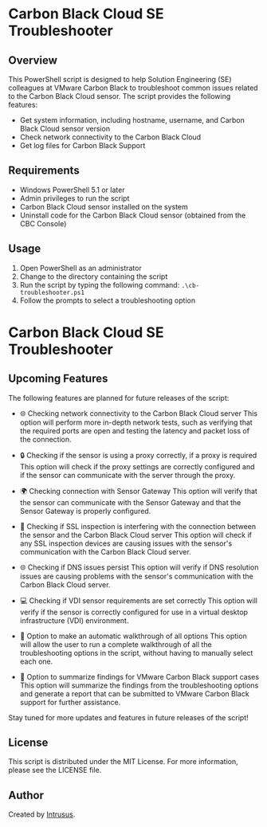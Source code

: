 # Carbon Black Cloud SE Troubleshooter

## Overview
This PowerShell script is designed to help Solution Engineering (SE) colleagues at VMware Carbon Black to troubleshoot common issues related to the Carbon Black Cloud sensor. 
The script provides the following features:
- Get system information, including hostname, username, and Carbon Black Cloud sensor version
- Check network connectivity to the Carbon Black Cloud
- Get log files for Carbon Black Support

## Requirements
- Windows PowerShell 5.1 or later
- Admin privileges to run the script
- Carbon Black Cloud sensor installed on the system
- Uninstall code for the Carbon Black Cloud sensor (obtained from the CBC Console)

## Usage
1. Open PowerShell as an administrator
2. Change to the directory containing the script
3. Run the script by typing the following command: `.\cb-troubleshooter.ps1`
4. Follow the prompts to select a troubleshooting option

# Carbon Black Cloud SE Troubleshooter

## Upcoming Features

The following features are planned for future releases of the script:

- 🌐 Checking network connectivity to the Carbon Black Cloud server
  This option will perform more in-depth network tests, such as verifying that the required ports are open and testing the latency and packet loss of the connection.

- 🔒 Checking if the sensor is using a proxy correctly, if a proxy is required
  This option will check if the proxy settings are correctly configured and if the sensor can communicate with the server through the proxy.

- 🌍 Checking connection with Sensor Gateway
  This option will verify that the sensor can communicate with the Sensor Gateway and that the Sensor Gateway is properly configured.

- 🔑 Checking if SSL inspection is interfering with the connection between the sensor and the Carbon Black Cloud server
  This option will check if any SSL inspection devices are causing issues with the sensor's communication with the Carbon Black Cloud server.

- 🌐 Checking if DNS issues persist
  This option will verify if DNS resolution issues are causing problems with the sensor's communication with the Carbon Black Cloud server.

- 💻 Checking if VDI sensor requirements are set correctly
  This option will verify if the sensor is correctly configured for use in a virtual desktop infrastructure (VDI) environment.

- 🔄 Option to make an automatic walkthrough of all options
  This option will allow the user to run a complete walkthrough of all the troubleshooting options in the script, without having to manually select each one.

- 📝 Option to summarize findings for VMware Carbon Black support cases
  This option will summarize the findings from the troubleshooting options and generate a report that can be submitted to VMware Carbon Black support for further assistance.


Stay tuned for more updates and features in future releases of the script!

## License
This script is distributed under the MIT License. For more information, please see the LICENSE file.

## Author
Created by [Intrusus](https://github.com/intrusus-dev).
